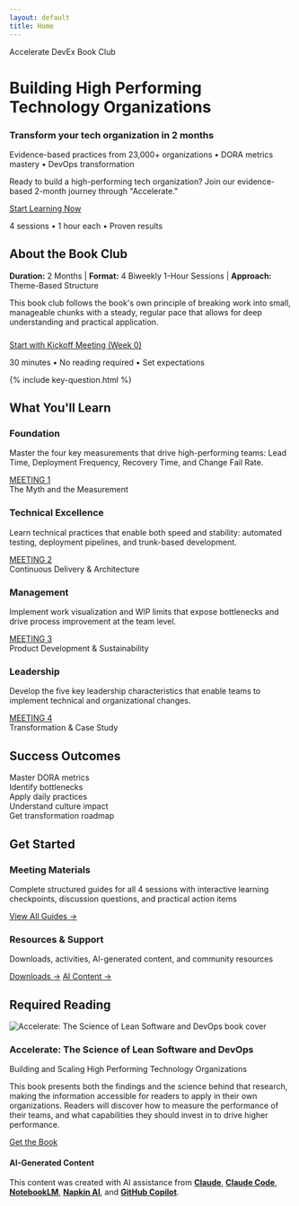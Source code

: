 ```yaml
---
layout: default
title: Home
---
```


<div class="hero-banner" markdown="0">
  <div class="hero-content">
    <div class="hero-value-prop">Accelerate DevEx Book Club</div>
    <h1 class="hero-headline" id="building-high-performing-tech-organizations">Building High Performing Technology Organizations</h1>
    <div class="site-title">
      <h3 id="accelerate-devex-book-club">Transform your tech organization in 2 months</h3>
    </div>
    <p class="hero-subtitle">Evidence-based practices from 23,000+ organizations • DORA metrics mastery • DevOps transformation</p>
  </div>
</div>

<div class="main-content">

<div class="welcome-compact card card--section" markdown="0">
<div class="card__content">
<p>Ready to build a high-performing tech organization? Join our evidence-based 2-month journey through "Accelerate."</p>
<div class="welcome-cta">
<a href="{{ '/meetings/meeting-1/' | relative_url }}" class="btn btn--primary-action">Start Learning Now</a>
<p class="welcome-cta-subtitle">4 sessions • 1 hour each • Proven results</p>
</div>
</div>
</div>

<div class="quick-start card card--section card--plain">
<div class="card__content">
<h2><i class="fas fa-info-circle" aria-hidden="true"></i> About the Book Club</h2>
<p><strong>Duration:</strong> 2 Months | <strong>Format:</strong> 4 Biweekly 1-Hour Sessions | <strong>Approach:</strong> Theme-Based Structure</p>
<p>This book club follows the book's own principle of breaking work into small, manageable chunks with a steady, regular pace that allows for deep understanding and practical application.</p>

<div class="welcome-cta" style="margin-top: 1.5rem;">
<a href="{{ '/meetings/meeting-0/' | relative_url }}" class="btn btn--secondary">Start with Kickoff Meeting (Week 0)</a>
<p class="welcome-cta-subtitle">30 minutes • No reading required • Set expectations</p>
</div>
</div>
</div>

{% include key-question.html %}

<div class="what-youll-learn-section card card--section" markdown="0">
<div class="card__content">
<h2><i class="fas fa-graduation-cap" aria-hidden="true"></i> What You'll Learn</h2>
<div class="learning-highlights">
<div class="card-grid">
<div class="card card--highlight card--elevated meeting-1 dark-theme">
  <div class="card-header">
    <div class="highlight-icon">
      <i class="fas fa-chart-line" role="img" aria-label="Chart line"></i>
    </div>
    <h3>Foundation</h3>
  </div>
  <div class="card__content">
  <p>Master the four key measurements that drive high-performing teams: Lead Time, Deployment Frequency, Recovery Time, and Change Fail Rate.</p>
  </div>
  <div class="card-footer">
    <a href="{{ '/meetings/meeting-1/' | relative_url }}" class="btn btn--primary-action meeting-badge meeting-badge--1">
      <span>MEETING 1</span>
    </a>
    <div class="meeting-subtitle">The Myth and the Measurement</div>
  </div>
</div>

<div class="card card--highlight card--elevated meeting-2 dark-theme">
  <div class="card-header">
    <div class="highlight-icon">
      <i class="fas fa-rocket" role="img" aria-label="Rocket"></i>
    </div>
    <h3>Technical Excellence</h3>
  </div>
  <div class="card__content">
  <p>Learn technical practices that enable both speed and stability: automated testing, deployment pipelines, and trunk-based development.</p>
  </div>
  <div class="card-footer">
    <a href="{{ '/meetings/meeting-2/' | relative_url }}" class="btn btn--primary-action meeting-badge meeting-badge--2">
      <span>MEETING 2</span>
    </a>
    <div class="meeting-subtitle">Continuous Delivery & Architecture</div>
  </div>
</div>

<div class="card card--highlight card--elevated meeting-3 dark-theme">
  <div class="card-header">
    <div class="highlight-icon">
      <i class="fas fa-columns" role="img" aria-label="Columns"></i>
    </div>
    <h3>Management</h3>
  </div>
  <div class="card__content">
  <p>Implement work visualization and WIP limits that expose bottlenecks and drive process improvement at the team level.</p>
  </div>
  <div class="card-footer">
    <a href="{{ '/meetings/meeting-3/' | relative_url }}" class="btn btn--primary-action meeting-badge meeting-badge--3">
      <span>MEETING 3</span>
    </a>
    <div class="meeting-subtitle">Product Development & Sustainability</div>
  </div>
</div>

<div class="card card--highlight card--elevated meeting-4 dark-theme">
  <div class="card-header">
    <div class="highlight-icon">
      <i class="fas fa-users" role="img" aria-label="Users"></i>
    </div>
    <h3>Leadership</h3>
  </div>
  <div class="card__content">
  <p>Develop the five key leadership characteristics that enable teams to implement technical and organizational changes.</p>
  </div>
  <div class="card-footer">
    <a href="{{ '/meetings/meeting-4/' | relative_url }}" class="btn btn--primary-action meeting-badge meeting-badge--4">
      <span>MEETING 4</span>
    </a>
    <div class="meeting-subtitle">Transformation & Case Study</div>
  </div>
</div>
</div>
</div>
</div>
</div>

<div class="success-metrics-compact card card--section" markdown="0">
<div class="card__content">
<h2><i class="fas fa-bullseye" aria-hidden="true"></i> Success Outcomes</h2>
<div class="resource-grid">
<div class="expandable-item outcome-item" data-outcome="dora" onclick="showOutcomeDetail('dora')">
  <i class="fas fa-chart-line" role="img" aria-label="Chart line"></i>
  <span class="expandable-label">Master DORA metrics</span>
  <div class="item-indicator"><i class="fas fa-chevron-down"></i></div>
</div>
<div class="expandable-item outcome-item" data-outcome="bottlenecks" onclick="showOutcomeDetail('bottlenecks')">
  <i class="fas fa-search" role="img" aria-label="Search"></i>
  <span class="expandable-label">Identify bottlenecks</span>
  <div class="item-indicator"><i class="fas fa-chevron-down"></i></div>
</div>
<div class="expandable-item outcome-item" data-outcome="practices" onclick="showOutcomeDetail('practices')">
  <i class="fas fa-cogs" role="img" aria-label="Cogs"></i>
  <span class="expandable-label">Apply daily practices</span>
  <div class="item-indicator"><i class="fas fa-chevron-down"></i></div>
</div>
<div class="expandable-item outcome-item" data-outcome="culture" onclick="showOutcomeDetail('culture')">
  <i class="fas fa-users" role="img" aria-label="Users"></i>
  <span class="expandable-label">Understand culture impact</span>
  <div class="item-indicator"><i class="fas fa-chevron-down"></i></div>
</div>
<div class="expandable-item outcome-item" data-outcome="roadmap" onclick="showOutcomeDetail('roadmap')">
  <i class="fas fa-route" role="img" aria-label="Route"></i>
  <span class="expandable-label">Get transformation roadmap</span>
  <div class="item-indicator"><i class="fas fa-chevron-down"></i></div>
</div>
</div>

<!-- Expandable Details Section -->
<div class="outcome-details" id="outcome-details" hidden>
  <div class="outcome-detail" id="detail-dora">
    <h3>Master DORA Metrics</h3>
    <p>Learn to measure and improve the four key metrics that distinguish high-performing teams: <strong>Lead Time</strong> (time from commit to production), <strong>Deployment Frequency</strong> (how often you deploy), <strong>Mean Time to Recovery</strong> (how quickly you recover from failures), and <strong>Change Fail Rate</strong> (percentage of deployments causing failures).</p>
    <ul>
      <li>Understand the research behind these metrics from 23,000+ organizations</li>
      <li>Learn practical measurement techniques and tools</li>
      <li>Discover how these metrics correlate with business performance</li>
    </ul>
  </div>

  <div class="outcome-detail" id="detail-bottlenecks">
    <h3>Identify Bottlenecks</h3>
    <p>Develop skills to systematically identify and eliminate constraints in your software delivery pipeline using <strong>Theory of Constraints</strong> and <strong>Value Stream Mapping</strong> techniques.</p>
    <ul>
      <li>Map your current software delivery value stream</li>
      <li>Identify the biggest constraints limiting throughput</li>
      <li>Apply Lean principles to eliminate waste and reduce cycle time</li>
    </ul>
  </div>

  <div class="outcome-detail" id="detail-practices">
    <h3>Apply Daily Practices</h3>
    <p>Implement the technical and cultural practices that enable both <strong>speed and stability</strong> in software delivery, debunking the myth that you must choose between them.</p>
    <ul>
      <li>Continuous integration and deployment practices</li>
      <li>Automated testing strategies and trunk-based development</li>
      <li>Architecture patterns that support rapid, safe changes</li>
    </ul>
  </div>

  <div class="outcome-detail" id="detail-culture">
    <h3>Understand Culture Impact</h3>
    <p>Learn how <strong>Westrum's organizational culture types</strong> (Pathological, Bureaucratic, Generative) directly impact software delivery performance and business outcomes.</p>
    <ul>
      <li>Assess your organization's current culture type</li>
      <li>Understand how culture affects information flow and decision-making</li>
      <li>Develop strategies to evolve toward a generative culture</li>
    </ul>
  </div>

  <div class="outcome-detail" id="detail-roadmap">
    <h3>Get Transformation Roadmap</h3>
    <p>Build a practical, evidence-based plan for transforming your organization using the <strong>24 capabilities framework</strong> and real-world case studies.</p>
    <ul>
      <li>Prioritize capabilities based on your current maturity and goals</li>
      <li>Learn from successful transformation stories (ING, Target, etc.)</li>
      <li>Develop leadership skills to drive sustainable change</li>
    </ul>
  </div>
</div>
</div>
</div>

<div class="get-started-section card card--section" markdown="0">
<div class="card__content">
<h2><i class="fas fa-rocket" aria-hidden="true"></i> Get Started</h2>
<div class="feature-grid">
<div class="get-started-card simple-mode primary">
<h3>Meeting Materials</h3>
<p>Complete structured guides for all 4 sessions with interactive learning checkpoints, discussion questions, and practical action items</p>
<a href="{{ '/meetings' | relative_url }}" class="btn btn--primary-action">View All Guides →</a>
</div>

<div class="get-started-card simple-mode secondary">
<h3>Resources & Support</h3>
<p>Downloads, activities, AI-generated content, and community resources</p>
<div class="resource-links">
<a href="{{ '/resources' | relative_url }}" class="btn btn--primary-action">Downloads →</a>
<a href="{{ '/prompts' | relative_url }}" class="btn btn--primary-action">AI Content →</a>
</div>
</div>
</div>
</div>
</div>

<div class="required-reading-section card card--section" markdown="0">
<div class="card__content">
<h2><i class="fas fa-book" aria-hidden="true"></i> Required Reading</h2>
<div class="book-showcase">
  <div class="book-visual">
    <img src="{{ '/assets/images/book-cover.jpg' | relative_url }}" alt="Accelerate: The Science of Lean Software and DevOps book cover" aria-label="Accelerate: The Science of Lean Software and DevOps book cover" loading="lazy" />
  </div>
  <div class="book-info">
    <h3>Accelerate: The Science of Lean Software and DevOps</h3>
    <p>Building and Scaling High Performing Technology Organizations</p>
    <p class="book-description">This book presents both the findings and the science behind that research, making the information accessible for readers to apply in their own organizations. Readers will discover how to measure the performance of their teams, and what capabilities they should invest in to drive higher performance.</p>
  <a href="https://www.amazon.com/Accelerate-Software-Performing-Technology-Organizations/dp/1942788339" class="btn btn--primary-action">Get the Book</a>
  </div>
</div>
</div>
</div>

<footer class="ai-attribution" markdown="0">
  <div class="ai-attribution__icon">
    <i class="fas fa-robot" role="img" aria-label="Robot"></i>
  </div>
  <div class="ai-attribution__content">
    <h4 class="ai-attribution__title">AI-Generated Content</h4>
    <p class="ai-attribution__text">This content was created with AI assistance from <strong><a href="https://claude.ai/" target="_blank" rel="noopener noreferrer">Claude</a></strong>, <strong><a href="https://www.anthropic.com/claude-code" target="_blank" rel="noopener noreferrer">Claude Code</a></strong>, <strong><a href="https://notebooklm.google.com/" target="_blank" rel="noopener noreferrer">NotebookLM</a></strong>, <strong><a href="https://www.napkin.ai/" target="_blank" rel="noopener noreferrer">Napkin AI</a></strong>, and <strong><a href="https://github.com/features/copilot" target="_blank" rel="noopener noreferrer">GitHub Copilot</a></strong>.</p>
  </div>
</footer>

<script>
// Interactive Success Outcomes Functionality
let currentActiveOutcome = null;

function showOutcomeDetail(outcomeId) {
  const detailsContainer = document.getElementById('outcome-details');
  const targetDetail = document.getElementById('detail-' + outcomeId);
  const clickedItem = document.querySelector('[data-outcome="' + outcomeId + '"]');

  // If clicking the same item that's already active, close it
  if (currentActiveOutcome === outcomeId) {
    hideOutcomeDetails();
    return;
  }

  // Remove active state from all items
  document.querySelectorAll('.outcome-item').forEach(item => {
    item.classList.remove('active');
  });

  // Hide all detail sections
  document.querySelectorAll('.outcome-detail').forEach(detail => {
    detail.classList.remove('active');
  });

  // Show the details container
  detailsContainer.style.display = 'block';
  setTimeout(() => {
    detailsContainer.classList.add('show');
  }, 10);

  // Show the specific detail and mark item as active
  targetDetail.classList.add('active');
  clickedItem.classList.add('active');
  currentActiveOutcome = outcomeId;

  // Smooth scroll to the details section
  setTimeout(() => {
    detailsContainer.scrollIntoView({
      behavior: 'smooth',
      block: 'nearest'
    });
  }, 300);
}

function hideOutcomeDetails() {
  const detailsContainer = document.getElementById('outcome-details');

  // Remove active states
  document.querySelectorAll('.outcome-item').forEach(item => {
    item.classList.remove('active');
  });

  document.querySelectorAll('.outcome-detail').forEach(detail => {
    detail.classList.remove('active');
  });

  // Hide with animation
  detailsContainer.classList.remove('show');
  setTimeout(() => {
    detailsContainer.style.display = 'none';
  }, 400);

  currentActiveOutcome = null;
}

// Close details when clicking outside
document.addEventListener('click', function(event) {
  const detailsContainer = document.getElementById('outcome-details');
  const outcomeItems = document.querySelectorAll('.outcome-item');

  if (currentActiveOutcome &&
      !detailsContainer.contains(event.target) &&
      !Array.from(outcomeItems).some(item => item.contains(event.target))) {
    hideOutcomeDetails();
  }
});

// Keyboard accessibility
document.addEventListener('keydown', function(event) {
  if (event.key === 'Escape' && currentActiveOutcome) {
    hideOutcomeDetails();
  }
});
</script>
